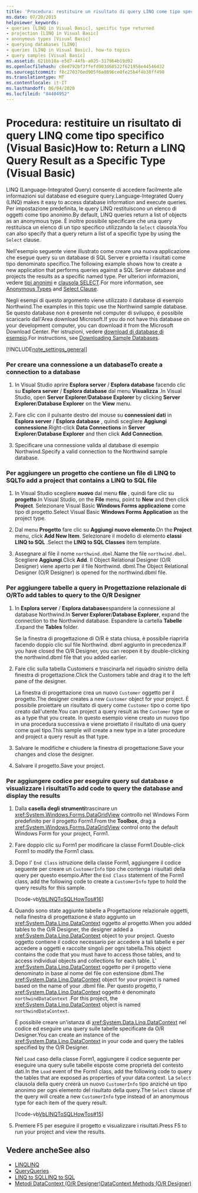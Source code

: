 ```yaml
---
title: 'Procedura: restituire un risultato di query LINQ come tipo specifico'
ms.date: 07/20/2015
helpviewer_keywords:
- queries [LINQ in Visual Basic], specific type returned
- projection [LINQ in Visual Basic]
- anonymous types [Visual Basic]
- querying databases [LINQ]
- queries [LINQ in Visual Basic], how-to topics
- query samples [Visual Basic]
ms.assetid: 621bb10a-e5d7-44fb-a025-317964b19d92
ms.openlocfilehash: c8ed792bf3ffefd903d60522f621958e44546d32
ms.sourcegitcommit: f8c270376ed905f6a8896ce0fe25b4f4b38ff498
ms.translationtype: MT
ms.contentlocale: it-IT
ms.lasthandoff: 06/04/2020
ms.locfileid: "84404952"
---
```

# <a name="how-to-return-a-linq-query-result-as-a-specific-type-visual-basic"></a><span data-ttu-id="b2b68-102">Procedura: restituire un risultato di query LINQ come tipo specifico (Visual Basic)</span><span class="sxs-lookup"><span data-stu-id="b2b68-102">How to: Return a LINQ Query Result as a Specific Type (Visual Basic)</span></span>
<span data-ttu-id="b2b68-103">LINQ (Language-Integrated Query) consente di accedere facilmente alle informazioni sul database ed eseguire query.</span><span class="sxs-lookup"><span data-stu-id="b2b68-103">Language-Integrated Query (LINQ) makes it easy to access database information and execute queries.</span></span> <span data-ttu-id="b2b68-104">Per impostazione predefinita, le query LINQ restituiscono un elenco di oggetti come tipo anonimo.</span><span class="sxs-lookup"><span data-stu-id="b2b68-104">By default, LINQ queries return a list of objects as an anonymous type.</span></span> <span data-ttu-id="b2b68-105">È inoltre possibile specificare che una query restituisca un elenco di un tipo specifico utilizzando la `Select` clausola.</span><span class="sxs-lookup"><span data-stu-id="b2b68-105">You can also specify that a query return a list of a specific type by using the `Select` clause.</span></span>  
  
 <span data-ttu-id="b2b68-106">Nell'esempio seguente viene illustrato come creare una nuova applicazione che esegue query su un database di SQL Server e proietta i risultati come tipo denominato specifico.</span><span class="sxs-lookup"><span data-stu-id="b2b68-106">The following example shows how to create a new application that performs queries against a SQL Server database and projects the results as a specific named type.</span></span> <span data-ttu-id="b2b68-107">Per ulteriori informazioni, vedere [tipi anonimi](../objects-and-classes/anonymous-types.md) e [clausola SELECT](../../../language-reference/queries/select-clause.md).</span><span class="sxs-lookup"><span data-stu-id="b2b68-107">For more information, see [Anonymous Types](../objects-and-classes/anonymous-types.md) and [Select Clause](../../../language-reference/queries/select-clause.md).</span></span>  
  
 <span data-ttu-id="b2b68-108">Negli esempi di questo argomento viene utilizzato il database di esempio Northwind.</span><span class="sxs-lookup"><span data-stu-id="b2b68-108">The examples in this topic use the Northwind sample database.</span></span> <span data-ttu-id="b2b68-109">Se questo database non è presente nel computer di sviluppo, è possibile scaricarlo dall'Area download Microsoft.</span><span class="sxs-lookup"><span data-stu-id="b2b68-109">If you do not have this database on your development computer, you can download it from the Microsoft Download Center.</span></span> <span data-ttu-id="b2b68-110">Per istruzioni, vedere [download di database di esempio](../../../../framework/data/adonet/sql/linq/downloading-sample-databases.md).</span><span class="sxs-lookup"><span data-stu-id="b2b68-110">For instructions, see [Downloading Sample Databases](../../../../framework/data/adonet/sql/linq/downloading-sample-databases.md).</span></span>  
  
[!INCLUDE[note_settings_general](~/includes/note-settings-general-md.md)]  
  
### <a name="to-create-a-connection-to-a-database"></a><span data-ttu-id="b2b68-111">Per creare una connessione a un database</span><span class="sxs-lookup"><span data-stu-id="b2b68-111">To create a connection to a database</span></span>  
  
1. <span data-ttu-id="b2b68-112">In Visual Studio aprire **Esplora server** / **Esplora database** facendo clic su **Esplora server** / **Esplora database** dal menu **Visualizza** .</span><span class="sxs-lookup"><span data-stu-id="b2b68-112">In Visual Studio, open **Server Explorer**/**Database Explorer** by clicking **Server Explorer**/**Database Explorer** on the **View** menu.</span></span>  
  
2. <span data-ttu-id="b2b68-113">Fare clic con il pulsante destro del mouse su **connessioni dati** in **Esplora server** / **Esplora database** , quindi scegliere **Aggiungi connessione**.</span><span class="sxs-lookup"><span data-stu-id="b2b68-113">Right-click **Data Connections** in **Server Explorer**/**Database Explorer** and then click **Add Connection**.</span></span>  
  
3. <span data-ttu-id="b2b68-114">Specificare una connessione valida al database di esempio Northwind.</span><span class="sxs-lookup"><span data-stu-id="b2b68-114">Specify a valid connection to the Northwind sample database.</span></span>  
  
### <a name="to-add-a-project-that-contains-a-linq-to-sql-file"></a><span data-ttu-id="b2b68-115">Per aggiungere un progetto che contiene un file di LINQ to SQL</span><span class="sxs-lookup"><span data-stu-id="b2b68-115">To add a project that contains a LINQ to SQL file</span></span>  
  
1. <span data-ttu-id="b2b68-116">In Visual Studio scegliere **nuovo** dal menu **file** , quindi fare clic su **progetto**.</span><span class="sxs-lookup"><span data-stu-id="b2b68-116">In Visual Studio, on the **File** menu, point to **New** and then click **Project**.</span></span> <span data-ttu-id="b2b68-117">Selezionare Visual Basic **Windows Forms applicazione** come tipo di progetto.</span><span class="sxs-lookup"><span data-stu-id="b2b68-117">Select Visual Basic **Windows Forms Application** as the project type.</span></span>  
  
2. <span data-ttu-id="b2b68-118">Dal menu **Progetto** fare clic su **Aggiungi nuovo elemento**.</span><span class="sxs-lookup"><span data-stu-id="b2b68-118">On the **Project** menu, click **Add New Item**.</span></span> <span data-ttu-id="b2b68-119">Selezionare il modello di elemento **classi LINQ to SQL** .</span><span class="sxs-lookup"><span data-stu-id="b2b68-119">Select the **LINQ to SQL Classes** item template.</span></span>  
  
3. <span data-ttu-id="b2b68-120">Assegnare al file il nome `northwind.dbml`.</span><span class="sxs-lookup"><span data-stu-id="b2b68-120">Name the file `northwind.dbml`.</span></span> <span data-ttu-id="b2b68-121">Scegliere **Aggiungi**.</span><span class="sxs-lookup"><span data-stu-id="b2b68-121">Click **Add**.</span></span> <span data-ttu-id="b2b68-122">Il Object Relational Designer (O/R Designer) viene aperto per il file Northwind. dbml.</span><span class="sxs-lookup"><span data-stu-id="b2b68-122">The Object Relational Designer (O/R Designer) is opened for the northwind.dbml file.</span></span>  
  
### <a name="to-add-tables-to-query-to-the-or-designer"></a><span data-ttu-id="b2b68-123">Per aggiungere tabelle a query in Progettazione relazionale di O/R</span><span class="sxs-lookup"><span data-stu-id="b2b68-123">To add tables to query to the O/R Designer</span></span>  
  
1. <span data-ttu-id="b2b68-124">In **Esplora server** / **Esplora database**espandere la connessione al database Northwind.</span><span class="sxs-lookup"><span data-stu-id="b2b68-124">In **Server Explorer**/**Database Explorer**, expand the connection to the Northwind database.</span></span> <span data-ttu-id="b2b68-125">Espandere la cartella **Tabelle** .</span><span class="sxs-lookup"><span data-stu-id="b2b68-125">Expand the **Tables** folder.</span></span>  
  
     <span data-ttu-id="b2b68-126">Se la finestra di progettazione di O/R è stata chiusa, è possibile riaprirla facendo doppio clic sul file Northwind. dbml aggiunto in precedenza.</span><span class="sxs-lookup"><span data-stu-id="b2b68-126">If you have closed the O/R Designer, you can reopen it by double-clicking the northwind.dbml file that you added earlier.</span></span>  
  
2. <span data-ttu-id="b2b68-127">Fare clic sulla tabella Customers e trascinarla nel riquadro sinistro della finestra di progettazione.</span><span class="sxs-lookup"><span data-stu-id="b2b68-127">Click the Customers table and drag it to the left pane of the designer.</span></span>  
  
     <span data-ttu-id="b2b68-128">La finestra di progettazione crea un nuovo `Customer` oggetto per il progetto.</span><span class="sxs-lookup"><span data-stu-id="b2b68-128">The designer creates a new `Customer` object for your project.</span></span> <span data-ttu-id="b2b68-129">È possibile proiettare un risultato di query come `Customer` tipo o come tipo creato dall'utente.</span><span class="sxs-lookup"><span data-stu-id="b2b68-129">You can project a query result as the `Customer` type or as a type that you create.</span></span> <span data-ttu-id="b2b68-130">In questo esempio viene creato un nuovo tipo in una procedura successiva e viene proiettato il risultato di una query come quel tipo.</span><span class="sxs-lookup"><span data-stu-id="b2b68-130">This sample will create a new type in a later procedure and project a query result as that type.</span></span>  
  
3. <span data-ttu-id="b2b68-131">Salvare le modifiche e chiudere la finestra di progettazione.</span><span class="sxs-lookup"><span data-stu-id="b2b68-131">Save your changes and close the designer.</span></span>  
  
4. <span data-ttu-id="b2b68-132">Salvare il progetto.</span><span class="sxs-lookup"><span data-stu-id="b2b68-132">Save your project.</span></span>  
  
### <a name="to-add-code-to-query-the-database-and-display-the-results"></a><span data-ttu-id="b2b68-133">Per aggiungere codice per eseguire query sul database e visualizzare i risultati</span><span class="sxs-lookup"><span data-stu-id="b2b68-133">To add code to query the database and display the results</span></span>  
  
1. <span data-ttu-id="b2b68-134">Dalla **casella degli strumenti**trascinare un <xref:System.Windows.Forms.DataGridView> controllo nel Windows Form predefinito per il progetto Form1.</span><span class="sxs-lookup"><span data-stu-id="b2b68-134">From the **Toolbox**, drag a <xref:System.Windows.Forms.DataGridView> control onto the default Windows Form for your project, Form1.</span></span>  
  
2. <span data-ttu-id="b2b68-135">Fare doppio clic su Form1 per modificare la classe Form1.</span><span class="sxs-lookup"><span data-stu-id="b2b68-135">Double-click Form1 to modify the Form1 class.</span></span>  
  
3. <span data-ttu-id="b2b68-136">Dopo l' `End Class` istruzione della classe Form1, aggiungere il codice seguente per creare un `CustomerInfo` tipo che contenga i risultati della query per questo esempio.</span><span class="sxs-lookup"><span data-stu-id="b2b68-136">After the `End Class` statement of the Form1 class, add the following code to create a `CustomerInfo` type to hold the query results for this sample.</span></span>  
  
     [!code-vb[VbLINQToSQLHowTos#16](~/samples/snippets/visualbasic/VS_Snippets_VBCSharp/VbLINQtoSQLHowTos/VB/Form8.vb#16)]  
  
4. <span data-ttu-id="b2b68-137">Quando sono state aggiunte tabelle a Progettazione relazionale oggetti, nella finestra di progettazione è stato aggiunto un <xref:System.Data.Linq.DataContext> oggetto al progetto.</span><span class="sxs-lookup"><span data-stu-id="b2b68-137">When you added tables to the O/R Designer, the designer added a <xref:System.Data.Linq.DataContext> object to your project.</span></span> <span data-ttu-id="b2b68-138">Questo oggetto contiene il codice necessario per accedere a tali tabelle e per accedere a oggetti e raccolte singoli per ogni tabella.</span><span class="sxs-lookup"><span data-stu-id="b2b68-138">This object contains the code that you must have to access those tables, and to access individual objects and collections for each table.</span></span> <span data-ttu-id="b2b68-139">L' <xref:System.Data.Linq.DataContext> oggetto per il progetto viene denominato in base al nome del file con estensione dbml.</span><span class="sxs-lookup"><span data-stu-id="b2b68-139">The <xref:System.Data.Linq.DataContext> object for your project is named based on the name of your .dbml file.</span></span> <span data-ttu-id="b2b68-140">Per questo progetto, l' <xref:System.Data.Linq.DataContext> oggetto è denominato `northwindDataContext` .</span><span class="sxs-lookup"><span data-stu-id="b2b68-140">For this project, the <xref:System.Data.Linq.DataContext> object is named `northwindDataContext`.</span></span>  
  
     <span data-ttu-id="b2b68-141">È possibile creare un'istanza di <xref:System.Data.Linq.DataContext> nel codice ed eseguire una query sulle tabelle specificate da O/R Designer.</span><span class="sxs-lookup"><span data-stu-id="b2b68-141">You can create an instance of the <xref:System.Data.Linq.DataContext> in your code and query the tables specified by the O/R Designer.</span></span>  
  
     <span data-ttu-id="b2b68-142">Nel `Load` caso della classe Form1, aggiungere il codice seguente per eseguire una query sulle tabelle esposte come proprietà del contesto dati.</span><span class="sxs-lookup"><span data-stu-id="b2b68-142">In the `Load` event of the Form1 class, add the following code to query the tables that are exposed as properties of your data context.</span></span> <span data-ttu-id="b2b68-143">La `Select` clausola della query creerà un nuovo `CustomerInfo` tipo anziché un tipo anonimo per ogni elemento del risultato della query.</span><span class="sxs-lookup"><span data-stu-id="b2b68-143">The `Select` clause of the query will create a new `CustomerInfo` type instead of an anonymous type for each item of the query result.</span></span>  
  
     [!code-vb[VbLINQToSQLHowTos#15](~/samples/snippets/visualbasic/VS_Snippets_VBCSharp/VbLINQtoSQLHowTos/VB/Form8.vb#15)]  
  
5. <span data-ttu-id="b2b68-144">Premere F5 per eseguire il progetto e visualizzare i risultati.</span><span class="sxs-lookup"><span data-stu-id="b2b68-144">Press F5 to run your project and view the results.</span></span>  
  
## <a name="see-also"></a><span data-ttu-id="b2b68-145">Vedere anche</span><span class="sxs-lookup"><span data-stu-id="b2b68-145">See also</span></span>

- [<span data-ttu-id="b2b68-146">LINQ</span><span class="sxs-lookup"><span data-stu-id="b2b68-146">LINQ</span></span>](index.md)
- [<span data-ttu-id="b2b68-147">Query</span><span class="sxs-lookup"><span data-stu-id="b2b68-147">Queries</span></span>](../../../language-reference/queries/index.md)
- [<span data-ttu-id="b2b68-148">LINQ to SQL</span><span class="sxs-lookup"><span data-stu-id="b2b68-148">LINQ to SQL</span></span>](../../../../framework/data/adonet/sql/linq/index.md)
- [<span data-ttu-id="b2b68-149">Metodi DataContext (O/R Designer)</span><span class="sxs-lookup"><span data-stu-id="b2b68-149">DataContext Methods (O/R Designer)</span></span>](/visualstudio/data-tools/datacontext-methods-o-r-designer)
